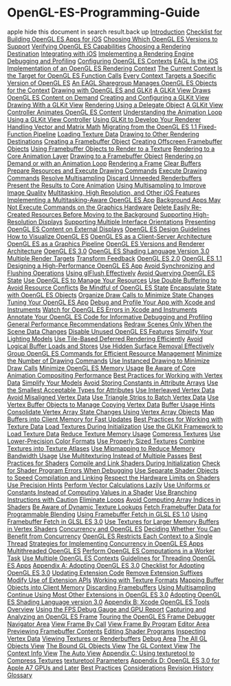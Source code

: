 # OpenGL-ES-Programming-Guide
apple hide this document in search result.back up
<a href="/library/archive/documentation/3DDrawing/Conceptual/OpenGLES_ProgrammingGuide/Introduction/Introduction.html#//apple_ref/doc/uid/TP40008793-CH1-SW1">Introduction</a>
<a href="/library/archive/documentation/3DDrawing/Conceptual/OpenGLES_ProgrammingGuide/OpenGLESontheiPhone/OpenGLESontheiPhone.html#//apple_ref/doc/uid/TP40008793-CH101-SW1">Checklist for Building OpenGL ES Apps for iOS</a>
<a href="/library/archive/documentation/3DDrawing/Conceptual/OpenGLES_ProgrammingGuide/OpenGLESontheiPhone/OpenGLESontheiPhone.html#//apple_ref/doc/uid/TP40008793-CH101-SW6">Choosing Which OpenGL ES Versions to Support</a>
<a href="/library/archive/documentation/3DDrawing/Conceptual/OpenGLES_ProgrammingGuide/OpenGLESontheiPhone/OpenGLESontheiPhone.html#//apple_ref/doc/uid/TP40008793-CH101-SW3">Verifying OpenGL ES Capabilities</a>
<a href="/library/archive/documentation/3DDrawing/Conceptual/OpenGLES_ProgrammingGuide/OpenGLESontheiPhone/OpenGLESontheiPhone.html#//apple_ref/doc/uid/TP40008793-CH101-SW8">Choosing a Rendering Destination</a>
<a href="/library/archive/documentation/3DDrawing/Conceptual/OpenGLES_ProgrammingGuide/OpenGLESontheiPhone/OpenGLESontheiPhone.html#//apple_ref/doc/uid/TP40008793-CH101-SW4">Integrating with iOS</a>
<a href="/library/archive/documentation/3DDrawing/Conceptual/OpenGLES_ProgrammingGuide/OpenGLESontheiPhone/OpenGLESontheiPhone.html#//apple_ref/doc/uid/TP40008793-CH101-SW5">Implementing a Rendering Engine</a>
<a href="/library/archive/documentation/3DDrawing/Conceptual/OpenGLES_ProgrammingGuide/OpenGLESontheiPhone/OpenGLESontheiPhone.html#//apple_ref/doc/uid/TP40008793-CH101-SW7">Debugging and Profiling</a>
<a href="/library/archive/documentation/3DDrawing/Conceptual/OpenGLES_ProgrammingGuide/WorkingwithOpenGLESContexts/WorkingwithOpenGLESContexts.html#//apple_ref/doc/uid/TP40008793-CH2-SW1">Configuring OpenGL ES Contexts</a>
<a href="/library/archive/documentation/3DDrawing/Conceptual/OpenGLES_ProgrammingGuide/WorkingwithOpenGLESContexts/WorkingwithOpenGLESContexts.html#//apple_ref/doc/uid/TP40008793-CH2-SW6">EAGL Is the iOS Implementation of an OpenGL ES Rendering Context</a>
<a href="/library/archive/documentation/3DDrawing/Conceptual/OpenGLES_ProgrammingGuide/WorkingwithOpenGLESContexts/WorkingwithOpenGLESContexts.html#//apple_ref/doc/uid/TP40008793-CH2-SW9">The Current Context Is the Target for OpenGL ES Function Calls</a>
<a href="/library/archive/documentation/3DDrawing/Conceptual/OpenGLES_ProgrammingGuide/WorkingwithOpenGLESContexts/WorkingwithOpenGLESContexts.html#//apple_ref/doc/uid/TP40008793-CH2-SW7">Every Context Targets a Specific Version of OpenGL ES</a>
<a href="/library/archive/documentation/3DDrawing/Conceptual/OpenGLES_ProgrammingGuide/WorkingwithOpenGLESContexts/WorkingwithOpenGLESContexts.html#//apple_ref/doc/uid/TP40008793-CH2-SW5">An EAGL Sharegroup Manages OpenGL ES Objects for the Context</a>
<a href="/library/archive/documentation/3DDrawing/Conceptual/OpenGLES_ProgrammingGuide/DrawingWithOpenGLES/DrawingWithOpenGLES.html#//apple_ref/doc/uid/TP40008793-CH503-SW1">Drawing with OpenGL ES and GLKit</a>
<a href="/library/archive/documentation/3DDrawing/Conceptual/OpenGLES_ProgrammingGuide/DrawingWithOpenGLES/DrawingWithOpenGLES.html#//apple_ref/doc/uid/TP40008793-CH503-SW5">A GLKit View Draws OpenGL ES Content on Demand</a>
<a href="/library/archive/documentation/3DDrawing/Conceptual/OpenGLES_ProgrammingGuide/DrawingWithOpenGLES/DrawingWithOpenGLES.html#//apple_ref/doc/uid/TP40008793-CH503-SW6">Creating and Configuring a GLKit View</a>
<a href="/library/archive/documentation/3DDrawing/Conceptual/OpenGLES_ProgrammingGuide/DrawingWithOpenGLES/DrawingWithOpenGLES.html#//apple_ref/doc/uid/TP40008793-CH503-SW7">Drawing With a GLKit View</a>
<a href="/library/archive/documentation/3DDrawing/Conceptual/OpenGLES_ProgrammingGuide/DrawingWithOpenGLES/DrawingWithOpenGLES.html#//apple_ref/doc/uid/TP40008793-CH503-SW10">Rendering Using a Delegate Object</a>
<a href="/library/archive/documentation/3DDrawing/Conceptual/OpenGLES_ProgrammingGuide/DrawingWithOpenGLES/DrawingWithOpenGLES.html#//apple_ref/doc/uid/TP40008793-CH503-SW12">A GLKit View Controller Animates OpenGL ES Content</a>
<a href="/library/archive/documentation/3DDrawing/Conceptual/OpenGLES_ProgrammingGuide/DrawingWithOpenGLES/DrawingWithOpenGLES.html#//apple_ref/doc/uid/TP40008793-CH503-SW13">Understanding the Animation Loop</a>
<a href="/library/archive/documentation/3DDrawing/Conceptual/OpenGLES_ProgrammingGuide/DrawingWithOpenGLES/DrawingWithOpenGLES.html#//apple_ref/doc/uid/TP40008793-CH503-SW14">Using a GLKit View Controller</a>
<a href="/library/archive/documentation/3DDrawing/Conceptual/OpenGLES_ProgrammingGuide/DrawingWithOpenGLES/DrawingWithOpenGLES.html#//apple_ref/doc/uid/TP40008793-CH503-SW15">Using GLKit to Develop Your Renderer</a>
<a href="/library/archive/documentation/3DDrawing/Conceptual/OpenGLES_ProgrammingGuide/DrawingWithOpenGLES/DrawingWithOpenGLES.html#//apple_ref/doc/uid/TP40008793-CH503-SW16">Handling Vector and Matrix Math</a>
<a href="/library/archive/documentation/3DDrawing/Conceptual/OpenGLES_ProgrammingGuide/DrawingWithOpenGLES/DrawingWithOpenGLES.html#//apple_ref/doc/uid/TP40008793-CH503-SW17">Migrating from the OpenGL ES 1.1 Fixed-Function Pipeline</a>
<a href="/library/archive/documentation/3DDrawing/Conceptual/OpenGLES_ProgrammingGuide/DrawingWithOpenGLES/DrawingWithOpenGLES.html#//apple_ref/doc/uid/TP40008793-CH503-SW18">Loading Texture Data</a>
<a href="/library/archive/documentation/3DDrawing/Conceptual/OpenGLES_ProgrammingGuide/WorkingwithEAGLContexts/WorkingwithEAGLContexts.html#//apple_ref/doc/uid/TP40008793-CH103-SW1">Drawing to Other Rendering Destinations</a>
<a href="/library/archive/documentation/3DDrawing/Conceptual/OpenGLES_ProgrammingGuide/WorkingwithEAGLContexts/WorkingwithEAGLContexts.html#//apple_ref/doc/uid/TP40008793-CH103-SW5">Creating a Framebuffer Object</a>
<a href="/library/archive/documentation/3DDrawing/Conceptual/OpenGLES_ProgrammingGuide/WorkingwithEAGLContexts/WorkingwithEAGLContexts.html#//apple_ref/doc/uid/TP40008793-CH103-SW6">Creating Offscreen Framebuffer Objects</a>
<a href="/library/archive/documentation/3DDrawing/Conceptual/OpenGLES_ProgrammingGuide/WorkingwithEAGLContexts/WorkingwithEAGLContexts.html#//apple_ref/doc/uid/TP40008793-CH103-SW7">Using Framebuffer Objects to Render to a Texture</a>
<a href="/library/archive/documentation/3DDrawing/Conceptual/OpenGLES_ProgrammingGuide/WorkingwithEAGLContexts/WorkingwithEAGLContexts.html#//apple_ref/doc/uid/TP40008793-CH103-SW8">Rendering to a Core Animation Layer</a>
<a href="/library/archive/documentation/3DDrawing/Conceptual/OpenGLES_ProgrammingGuide/WorkingwithEAGLContexts/WorkingwithEAGLContexts.html#//apple_ref/doc/uid/TP40008793-CH103-SW10">Drawing to a Framebuffer Object</a>
<a href="/library/archive/documentation/3DDrawing/Conceptual/OpenGLES_ProgrammingGuide/WorkingwithEAGLContexts/WorkingwithEAGLContexts.html#//apple_ref/doc/uid/TP40008793-CH103-SW19">Rendering on Demand or with an Animation Loop</a>
<a href="/library/archive/documentation/3DDrawing/Conceptual/OpenGLES_ProgrammingGuide/WorkingwithEAGLContexts/WorkingwithEAGLContexts.html#//apple_ref/doc/uid/TP40008793-CH103-SW11">Rendering a Frame</a>
<a href="/library/archive/documentation/3DDrawing/Conceptual/OpenGLES_ProgrammingGuide/WorkingwithEAGLContexts/WorkingwithEAGLContexts.html#//apple_ref/doc/uid/TP40008793-CH103-SW13">Clear Buffers</a>
<a href="/library/archive/documentation/3DDrawing/Conceptual/OpenGLES_ProgrammingGuide/WorkingwithEAGLContexts/WorkingwithEAGLContexts.html#//apple_ref/doc/uid/TP40008793-CH103-SW15">Prepare Resources and Execute Drawing Commands</a>
<a href="/library/archive/documentation/3DDrawing/Conceptual/OpenGLES_ProgrammingGuide/WorkingwithEAGLContexts/WorkingwithEAGLContexts.html#//apple_ref/doc/uid/TP40008793-CH103-SW16">Execute Drawing Commands</a>
<a href="/library/archive/documentation/3DDrawing/Conceptual/OpenGLES_ProgrammingGuide/WorkingwithEAGLContexts/WorkingwithEAGLContexts.html#//apple_ref/doc/uid/TP40008793-CH103-SW17">Resolve Multisampling</a>
<a href="/library/archive/documentation/3DDrawing/Conceptual/OpenGLES_ProgrammingGuide/WorkingwithEAGLContexts/WorkingwithEAGLContexts.html#//apple_ref/doc/uid/TP40008793-CH103-SW20">Discard Unneeded Renderbuffers</a>
<a href="/library/archive/documentation/3DDrawing/Conceptual/OpenGLES_ProgrammingGuide/WorkingwithEAGLContexts/WorkingwithEAGLContexts.html#//apple_ref/doc/uid/TP40008793-CH103-SW22">Present the Results to Core Animation</a>
<a href="/library/archive/documentation/3DDrawing/Conceptual/OpenGLES_ProgrammingGuide/WorkingwithEAGLContexts/WorkingwithEAGLContexts.html#//apple_ref/doc/uid/TP40008793-CH103-SW4">Using Multisampling to Improve Image Quality</a>
<a href="/library/archive/documentation/3DDrawing/Conceptual/OpenGLES_ProgrammingGuide/ImplementingaMultitasking-awareOpenGLESApplication/ImplementingaMultitasking-awareOpenGLESApplication.html#//apple_ref/doc/uid/TP40008793-CH5-SW1">Multitasking, High Resolution, and Other iOS Features</a>
<a href="/library/archive/documentation/3DDrawing/Conceptual/OpenGLES_ProgrammingGuide/ImplementingaMultitasking-awareOpenGLESApplication/ImplementingaMultitasking-awareOpenGLESApplication.html#//apple_ref/doc/uid/TP40008793-CH5-SW5">Implementing a Multitasking-Aware OpenGL ES App</a>
<a href="/library/archive/documentation/3DDrawing/Conceptual/OpenGLES_ProgrammingGuide/ImplementingaMultitasking-awareOpenGLESApplication/ImplementingaMultitasking-awareOpenGLESApplication.html#//apple_ref/doc/uid/TP40008793-CH5-SW2">Background Apps May Not Execute Commands on the Graphics Hardware</a>
<a href="/library/archive/documentation/3DDrawing/Conceptual/OpenGLES_ProgrammingGuide/ImplementingaMultitasking-awareOpenGLESApplication/ImplementingaMultitasking-awareOpenGLESApplication.html#//apple_ref/doc/uid/TP40008793-CH5-SW3">Delete Easily Re-Created Resources Before Moving to the Background</a>
<a href="/library/archive/documentation/3DDrawing/Conceptual/OpenGLES_ProgrammingGuide/ImplementingaMultitasking-awareOpenGLESApplication/ImplementingaMultitasking-awareOpenGLESApplication.html#//apple_ref/doc/uid/TP40008793-CH5-SW6">Supporting High-Resolution Displays</a>
<a href="/library/archive/documentation/3DDrawing/Conceptual/OpenGLES_ProgrammingGuide/ImplementingaMultitasking-awareOpenGLESApplication/ImplementingaMultitasking-awareOpenGLESApplication.html#//apple_ref/doc/uid/TP40008793-CH5-SW9">Supporting Multiple Interface Orientations</a>
<a href="/library/archive/documentation/3DDrawing/Conceptual/OpenGLES_ProgrammingGuide/ImplementingaMultitasking-awareOpenGLESApplication/ImplementingaMultitasking-awareOpenGLESApplication.html#//apple_ref/doc/uid/TP40008793-CH5-SW10">Presenting OpenGL ES Content on External Displays</a>
<a href="/library/archive/documentation/3DDrawing/Conceptual/OpenGLES_ProgrammingGuide/OpenGLESApplicationDesign/OpenGLESApplicationDesign.html#//apple_ref/doc/uid/TP40008793-CH6-SW1">OpenGL ES Design Guidelines</a>
<a href="/library/archive/documentation/3DDrawing/Conceptual/OpenGLES_ProgrammingGuide/OpenGLESApplicationDesign/OpenGLESApplicationDesign.html#//apple_ref/doc/uid/TP40008793-CH6-SW8">How to Visualize OpenGL ES</a>
<a href="/library/archive/documentation/3DDrawing/Conceptual/OpenGLES_ProgrammingGuide/OpenGLESApplicationDesign/OpenGLESApplicationDesign.html#//apple_ref/doc/uid/TP40008793-CH6-SW29">OpenGL ES as a Client-Server Architecture</a>
<a href="/library/archive/documentation/3DDrawing/Conceptual/OpenGLES_ProgrammingGuide/OpenGLESApplicationDesign/OpenGLESApplicationDesign.html#//apple_ref/doc/uid/TP40008793-CH6-SW30">OpenGL ES as a Graphics Pipeline</a>
<a href="/library/archive/documentation/3DDrawing/Conceptual/OpenGLES_ProgrammingGuide/OpenGLESApplicationDesign/OpenGLESApplicationDesign.html#//apple_ref/doc/uid/TP40008793-CH6-SW2">OpenGL ES Versions and Renderer Architecture</a>
<a href="/library/archive/documentation/3DDrawing/Conceptual/OpenGLES_ProgrammingGuide/OpenGLESApplicationDesign/OpenGLESApplicationDesign.html#//apple_ref/doc/uid/TP40008793-CH6-SW13">OpenGL ES 3.0</a>
<a href="/library/archive/documentation/3DDrawing/Conceptual/OpenGLES_ProgrammingGuide/OpenGLESApplicationDesign/OpenGLESApplicationDesign.html#//apple_ref/doc/uid/TP40008793-CH6-SW14">OpenGL ES Shading Language Version 3.0</a>
<a href="/library/archive/documentation/3DDrawing/Conceptual/OpenGLES_ProgrammingGuide/OpenGLESApplicationDesign/OpenGLESApplicationDesign.html#//apple_ref/doc/uid/TP40008793-CH6-SW19">Multiple Render Targets</a>
<a href="/library/archive/documentation/3DDrawing/Conceptual/OpenGLES_ProgrammingGuide/OpenGLESApplicationDesign/OpenGLESApplicationDesign.html#//apple_ref/doc/uid/TP40008793-CH6-SW22">Transform Feedback</a>
<a href="/library/archive/documentation/3DDrawing/Conceptual/OpenGLES_ProgrammingGuide/OpenGLESApplicationDesign/OpenGLESApplicationDesign.html#//apple_ref/doc/uid/TP40008793-CH6-SW23">OpenGL ES 2.0</a>
<a href="/library/archive/documentation/3DDrawing/Conceptual/OpenGLES_ProgrammingGuide/OpenGLESApplicationDesign/OpenGLESApplicationDesign.html#//apple_ref/doc/uid/TP40008793-CH6-SW24">OpenGL ES 1.1</a>
<a href="/library/archive/documentation/3DDrawing/Conceptual/OpenGLES_ProgrammingGuide/OpenGLESApplicationDesign/OpenGLESApplicationDesign.html#//apple_ref/doc/uid/TP40008793-CH6-SW11">Designing a High-Performance OpenGL ES App</a>
<a href="/library/archive/documentation/3DDrawing/Conceptual/OpenGLES_ProgrammingGuide/OpenGLESApplicationDesign/OpenGLESApplicationDesign.html#//apple_ref/doc/uid/TP40008793-CH6-SW3">Avoid Synchronizing and Flushing Operations</a>
<a href="/library/archive/documentation/3DDrawing/Conceptual/OpenGLES_ProgrammingGuide/OpenGLESApplicationDesign/OpenGLESApplicationDesign.html#//apple_ref/doc/uid/TP40008793-CH6-SW15">Using glFlush Effectively</a>
<a href="/library/archive/documentation/3DDrawing/Conceptual/OpenGLES_ProgrammingGuide/OpenGLESApplicationDesign/OpenGLESApplicationDesign.html#//apple_ref/doc/uid/TP40008793-CH6-SW16">Avoid Querying OpenGL ES State</a>
<a href="/library/archive/documentation/3DDrawing/Conceptual/OpenGLES_ProgrammingGuide/OpenGLESApplicationDesign/OpenGLESApplicationDesign.html#//apple_ref/doc/uid/TP40008793-CH6-SW4">Use OpenGL ES to Manage Your Resources</a>
<a href="/library/archive/documentation/3DDrawing/Conceptual/OpenGLES_ProgrammingGuide/OpenGLESApplicationDesign/OpenGLESApplicationDesign.html#//apple_ref/doc/uid/TP40008793-CH6-SW5">Use Double Buffering to Avoid Resource Conflicts</a>
<a href="/library/archive/documentation/3DDrawing/Conceptual/OpenGLES_ProgrammingGuide/OpenGLESApplicationDesign/OpenGLESApplicationDesign.html#//apple_ref/doc/uid/TP40008793-CH6-SW6">Be Mindful of OpenGL ES State</a>
<a href="/library/archive/documentation/3DDrawing/Conceptual/OpenGLES_ProgrammingGuide/OpenGLESApplicationDesign/OpenGLESApplicationDesign.html#//apple_ref/doc/uid/TP40008793-CH6-SW7">Encapsulate State with OpenGL ES Objects</a>
<a href="/library/archive/documentation/3DDrawing/Conceptual/OpenGLES_ProgrammingGuide/OpenGLESApplicationDesign/OpenGLESApplicationDesign.html#//apple_ref/doc/uid/TP40008793-CH6-SW25">Organize Draw Calls to Minimize State Changes</a>
<a href="/library/archive/documentation/3DDrawing/Conceptual/OpenGLES_ProgrammingGuide/Performance/Performance.html#//apple_ref/doc/uid/TP40008793-CH105-SW1">Tuning Your OpenGL ES App</a>
<a href="/library/archive/documentation/3DDrawing/Conceptual/OpenGLES_ProgrammingGuide/Performance/Performance.html#//apple_ref/doc/uid/TP40008793-CH105-SW3">Debug and Profile Your App with Xcode and Instruments</a>
<a href="/library/archive/documentation/3DDrawing/Conceptual/OpenGLES_ProgrammingGuide/Performance/Performance.html#//apple_ref/doc/uid/TP40008793-CH105-SW9">Watch for OpenGL ES Errors in Xcode and Instruments</a>
<a href="/library/archive/documentation/3DDrawing/Conceptual/OpenGLES_ProgrammingGuide/Performance/Performance.html#//apple_ref/doc/uid/TP40008793-CH105-SW6">Annotate Your OpenGL ES Code for Informative Debugging and Profiling</a>
<a href="/library/archive/documentation/3DDrawing/Conceptual/OpenGLES_ProgrammingGuide/Performance/Performance.html#//apple_ref/doc/uid/TP40008793-CH105-SW11">General Performance Recommendations</a>
<a href="/library/archive/documentation/3DDrawing/Conceptual/OpenGLES_ProgrammingGuide/Performance/Performance.html#//apple_ref/doc/uid/TP40008793-CH105-SW12">Redraw Scenes Only When the Scene Data Changes</a>
<a href="/library/archive/documentation/3DDrawing/Conceptual/OpenGLES_ProgrammingGuide/Performance/Performance.html#//apple_ref/doc/uid/TP40008793-CH105-SW15">Disable Unused OpenGL ES Features</a>
<a href="/library/archive/documentation/3DDrawing/Conceptual/OpenGLES_ProgrammingGuide/Performance/Performance.html#//apple_ref/doc/uid/TP40008793-CH105-SW19">Simplify Your Lighting Models</a>
<a href="/library/archive/documentation/3DDrawing/Conceptual/OpenGLES_ProgrammingGuide/Performance/Performance.html#//apple_ref/doc/uid/TP40008793-CH105-SW2">Use Tile-Based Deferred Rendering Efficiently</a>
<a href="/library/archive/documentation/3DDrawing/Conceptual/OpenGLES_ProgrammingGuide/Performance/Performance.html#//apple_ref/doc/uid/TP40008793-CH105-SW7">Avoid Logical Buffer Loads and Stores</a>
<a href="/library/archive/documentation/3DDrawing/Conceptual/OpenGLES_ProgrammingGuide/Performance/Performance.html#//apple_ref/doc/uid/TP40008793-CH105-SW22">Use Hidden Surface Removal Effectively</a>
<a href="/library/archive/documentation/3DDrawing/Conceptual/OpenGLES_ProgrammingGuide/Performance/Performance.html#//apple_ref/doc/uid/TP40008793-CH105-SW23">Group OpenGL ES Commands for Efficient Resource Management</a>
<a href="/library/archive/documentation/3DDrawing/Conceptual/OpenGLES_ProgrammingGuide/Performance/Performance.html#//apple_ref/doc/uid/TP40008793-CH105-SW21">Minimize the Number of Drawing Commands</a>
<a href="/library/archive/documentation/3DDrawing/Conceptual/OpenGLES_ProgrammingGuide/Performance/Performance.html#//apple_ref/doc/uid/TP40008793-CH105-SW20">Use Instanced Drawing to Minimize Draw Calls</a>
<a href="/library/archive/documentation/3DDrawing/Conceptual/OpenGLES_ProgrammingGuide/Performance/Performance.html#//apple_ref/doc/uid/TP40008793-CH105-SW17">Minimize OpenGL ES Memory Usage</a>
<a href="/library/archive/documentation/3DDrawing/Conceptual/OpenGLES_ProgrammingGuide/Performance/Performance.html#//apple_ref/doc/uid/TP40008793-CH105-SW8">Be Aware of Core Animation Compositing Performance</a>
<a href="/library/archive/documentation/3DDrawing/Conceptual/OpenGLES_ProgrammingGuide/TechniquesforWorkingwithVertexData/TechniquesforWorkingwithVertexData.html#//apple_ref/doc/uid/TP40008793-CH107-SW1">Best Practices for Working with Vertex Data</a>
<a href="/library/archive/documentation/3DDrawing/Conceptual/OpenGLES_ProgrammingGuide/TechniquesforWorkingwithVertexData/TechniquesforWorkingwithVertexData.html#//apple_ref/doc/uid/TP40008793-CH107-SW8">Simplify Your Models</a>
<a href="/library/archive/documentation/3DDrawing/Conceptual/OpenGLES_ProgrammingGuide/TechniquesforWorkingwithVertexData/TechniquesforWorkingwithVertexData.html#//apple_ref/doc/uid/TP40008793-CH107-SW9">Avoid Storing Constants in Attribute Arrays</a>
<a href="/library/archive/documentation/3DDrawing/Conceptual/OpenGLES_ProgrammingGuide/TechniquesforWorkingwithVertexData/TechniquesforWorkingwithVertexData.html#//apple_ref/doc/uid/TP40008793-CH107-SW11">Use the Smallest Acceptable Types for Attributes</a>
<a href="/library/archive/documentation/3DDrawing/Conceptual/OpenGLES_ProgrammingGuide/TechniquesforWorkingwithVertexData/TechniquesforWorkingwithVertexData.html#//apple_ref/doc/uid/TP40008793-CH107-SW10">Use Interleaved Vertex Data</a>
<a href="/library/archive/documentation/3DDrawing/Conceptual/OpenGLES_ProgrammingGuide/TechniquesforWorkingwithVertexData/TechniquesforWorkingwithVertexData.html#//apple_ref/doc/uid/TP40008793-CH107-SW7">Avoid Misaligned Vertex Data</a>
<a href="/library/archive/documentation/3DDrawing/Conceptual/OpenGLES_ProgrammingGuide/TechniquesforWorkingwithVertexData/TechniquesforWorkingwithVertexData.html#//apple_ref/doc/uid/TP40008793-CH107-SW12">Use Triangle Strips to Batch Vertex Data</a>
<a href="/library/archive/documentation/3DDrawing/Conceptual/OpenGLES_ProgrammingGuide/TechniquesforWorkingwithVertexData/TechniquesforWorkingwithVertexData.html#//apple_ref/doc/uid/TP40008793-CH107-SW6">Use Vertex Buffer Objects to Manage Copying Vertex Data</a>
<a href="/library/archive/documentation/3DDrawing/Conceptual/OpenGLES_ProgrammingGuide/TechniquesforWorkingwithVertexData/TechniquesforWorkingwithVertexData.html#//apple_ref/doc/uid/TP40008793-CH107-SW5">Buffer Usage Hints</a>
<a href="/library/archive/documentation/3DDrawing/Conceptual/OpenGLES_ProgrammingGuide/TechniquesforWorkingwithVertexData/TechniquesforWorkingwithVertexData.html#//apple_ref/doc/uid/TP40008793-CH107-SW14">Consolidate Vertex Array State Changes Using Vertex Array Objects</a>
<a href="/library/archive/documentation/3DDrawing/Conceptual/OpenGLES_ProgrammingGuide/TechniquesforWorkingwithVertexData/TechniquesforWorkingwithVertexData.html#//apple_ref/doc/uid/TP40008793-CH107-SW28">Map Buffers into Client Memory for Fast Updates</a>
<a href="/library/archive/documentation/3DDrawing/Conceptual/OpenGLES_ProgrammingGuide/TechniquesForWorkingWithTextureData/TechniquesForWorkingWithTextureData.html#//apple_ref/doc/uid/TP40008793-CH104-SW1">Best Practices for Working with Texture Data</a>
<a href="/library/archive/documentation/3DDrawing/Conceptual/OpenGLES_ProgrammingGuide/TechniquesForWorkingWithTextureData/TechniquesForWorkingWithTextureData.html#//apple_ref/doc/uid/TP40008793-CH104-SW7">Load Textures During Initialization</a>
<a href="/library/archive/documentation/3DDrawing/Conceptual/OpenGLES_ProgrammingGuide/TechniquesForWorkingWithTextureData/TechniquesForWorkingWithTextureData.html#//apple_ref/doc/uid/TP40008793-CH104-SW10">Use the GLKit Framework to Load Texture Data</a>
<a href="/library/archive/documentation/3DDrawing/Conceptual/OpenGLES_ProgrammingGuide/TechniquesForWorkingWithTextureData/TechniquesForWorkingWithTextureData.html#//apple_ref/doc/uid/TP40008793-CH104-SW3">Reduce Texture Memory Usage</a>
<a href="/library/archive/documentation/3DDrawing/Conceptual/OpenGLES_ProgrammingGuide/TechniquesForWorkingWithTextureData/TechniquesForWorkingWithTextureData.html#//apple_ref/doc/uid/TP40008793-CH104-SW4">Compress Textures</a>
<a href="/library/archive/documentation/3DDrawing/Conceptual/OpenGLES_ProgrammingGuide/TechniquesForWorkingWithTextureData/TechniquesForWorkingWithTextureData.html#//apple_ref/doc/uid/TP40008793-CH104-SW5">Use Lower-Precision Color Formats</a>
<a href="/library/archive/documentation/3DDrawing/Conceptual/OpenGLES_ProgrammingGuide/TechniquesForWorkingWithTextureData/TechniquesForWorkingWithTextureData.html#//apple_ref/doc/uid/TP40008793-CH104-SW6">Use Properly Sized Textures</a>
<a href="/library/archive/documentation/3DDrawing/Conceptual/OpenGLES_ProgrammingGuide/TechniquesForWorkingWithTextureData/TechniquesForWorkingWithTextureData.html#//apple_ref/doc/uid/TP40008793-CH104-SW2">Combine Textures into Texture Atlases</a>
<a href="/library/archive/documentation/3DDrawing/Conceptual/OpenGLES_ProgrammingGuide/TechniquesForWorkingWithTextureData/TechniquesForWorkingWithTextureData.html#//apple_ref/doc/uid/TP40008793-CH104-SW8">Use Mipmapping to Reduce Memory Bandwidth Usage</a>
<a href="/library/archive/documentation/3DDrawing/Conceptual/OpenGLES_ProgrammingGuide/TechniquesForWorkingWithTextureData/TechniquesForWorkingWithTextureData.html#//apple_ref/doc/uid/TP40008793-CH104-SW9">Use Multitexturing Instead of Multiple Passes</a>
<a href="/library/archive/documentation/3DDrawing/Conceptual/OpenGLES_ProgrammingGuide/BestPracticesforShaders/BestPracticesforShaders.html#//apple_ref/doc/uid/TP40008793-CH7-SW3">Best Practices for Shaders</a>
<a href="/library/archive/documentation/3DDrawing/Conceptual/OpenGLES_ProgrammingGuide/BestPracticesforShaders/BestPracticesforShaders.html#//apple_ref/doc/uid/TP40008793-CH7-SW4">Compile and Link Shaders During Initialization</a>
<a href="/library/archive/documentation/3DDrawing/Conceptual/OpenGLES_ProgrammingGuide/BestPracticesforShaders/BestPracticesforShaders.html#//apple_ref/doc/uid/TP40008793-CH7-SW19">Check for Shader Program Errors When Debugging</a>
<a href="/library/archive/documentation/3DDrawing/Conceptual/OpenGLES_ProgrammingGuide/BestPracticesforShaders/BestPracticesforShaders.html#//apple_ref/doc/uid/TP40008793-CH7-SW20">Use Separate Shader Objects to Speed Compilation and Linking</a>
<a href="/library/archive/documentation/3DDrawing/Conceptual/OpenGLES_ProgrammingGuide/BestPracticesforShaders/BestPracticesforShaders.html#//apple_ref/doc/uid/TP40008793-CH7-SW6">Respect the Hardware Limits on Shaders</a>
<a href="/library/archive/documentation/3DDrawing/Conceptual/OpenGLES_ProgrammingGuide/BestPracticesforShaders/BestPracticesforShaders.html#//apple_ref/doc/uid/TP40008793-CH7-SW7">Use Precision Hints</a>
<a href="/library/archive/documentation/3DDrawing/Conceptual/OpenGLES_ProgrammingGuide/BestPracticesforShaders/BestPracticesforShaders.html#//apple_ref/doc/uid/TP40008793-CH7-SW2">Perform Vector Calculations Lazily</a>
<a href="/library/archive/documentation/3DDrawing/Conceptual/OpenGLES_ProgrammingGuide/BestPracticesforShaders/BestPracticesforShaders.html#//apple_ref/doc/uid/TP40008793-CH7-SW11">Use Uniforms or Constants Instead of Computing Values in a Shader</a>
<a href="/library/archive/documentation/3DDrawing/Conceptual/OpenGLES_ProgrammingGuide/BestPracticesforShaders/BestPracticesforShaders.html#//apple_ref/doc/uid/TP40008793-CH7-SW12">Use Branching Instructions with Caution</a>
<a href="/library/archive/documentation/3DDrawing/Conceptual/OpenGLES_ProgrammingGuide/BestPracticesforShaders/BestPracticesforShaders.html#//apple_ref/doc/uid/TP40008793-CH7-SW13">Eliminate Loops</a>
<a href="/library/archive/documentation/3DDrawing/Conceptual/OpenGLES_ProgrammingGuide/BestPracticesforShaders/BestPracticesforShaders.html#//apple_ref/doc/uid/TP40008793-CH7-SW14">Avoid Computing Array Indices in Shaders</a>
<a href="/library/archive/documentation/3DDrawing/Conceptual/OpenGLES_ProgrammingGuide/BestPracticesforShaders/BestPracticesforShaders.html#//apple_ref/doc/uid/TP40008793-CH7-SW15">Be Aware of Dynamic Texture Lookups</a>
<a href="/library/archive/documentation/3DDrawing/Conceptual/OpenGLES_ProgrammingGuide/BestPracticesforShaders/BestPracticesforShaders.html#//apple_ref/doc/uid/TP40008793-CH7-SW23">Fetch Framebuffer Data for Programmable Blending</a>
<a href="/library/archive/documentation/3DDrawing/Conceptual/OpenGLES_ProgrammingGuide/BestPracticesforShaders/BestPracticesforShaders.html#//apple_ref/doc/uid/TP40008793-CH7-SW24">Using Framebuffer Fetch in GLSL ES 1.0</a>
<a href="/library/archive/documentation/3DDrawing/Conceptual/OpenGLES_ProgrammingGuide/BestPracticesforShaders/BestPracticesforShaders.html#//apple_ref/doc/uid/TP40008793-CH7-SW25">Using Framebuffer Fetch in GLSL ES 3.0</a>
<a href="/library/archive/documentation/3DDrawing/Conceptual/OpenGLES_ProgrammingGuide/BestPracticesforShaders/BestPracticesforShaders.html#//apple_ref/doc/uid/TP40008793-CH7-SW26">Use Textures for Larger Memory Buffers in Vertex Shaders</a>
<a href="/library/archive/documentation/3DDrawing/Conceptual/OpenGLES_ProgrammingGuide/ConcurrencyandOpenGLES/ConcurrencyandOpenGLES.html#//apple_ref/doc/uid/TP40008793-CH409-SW2">Concurrency and OpenGL ES</a>
<a href="/library/archive/documentation/3DDrawing/Conceptual/OpenGLES_ProgrammingGuide/ConcurrencyandOpenGLES/ConcurrencyandOpenGLES.html#//apple_ref/doc/uid/TP40008793-CH409-SW3">Deciding Whether You Can Benefit from Concurrency</a>
<a href="/library/archive/documentation/3DDrawing/Conceptual/OpenGLES_ProgrammingGuide/ConcurrencyandOpenGLES/ConcurrencyandOpenGLES.html#//apple_ref/doc/uid/TP40008793-CH409-SW4">OpenGL ES Restricts Each Context to a Single Thread</a>
<a href="/library/archive/documentation/3DDrawing/Conceptual/OpenGLES_ProgrammingGuide/ConcurrencyandOpenGLES/ConcurrencyandOpenGLES.html#//apple_ref/doc/uid/TP40008793-CH409-SW5">Strategies for Implementing Concurrency in OpenGL ES Apps</a>
<a href="/library/archive/documentation/3DDrawing/Conceptual/OpenGLES_ProgrammingGuide/ConcurrencyandOpenGLES/ConcurrencyandOpenGLES.html#//apple_ref/doc/uid/TP40008793-CH409-SW1">Multithreaded OpenGL ES</a>
<a href="/library/archive/documentation/3DDrawing/Conceptual/OpenGLES_ProgrammingGuide/ConcurrencyandOpenGLES/ConcurrencyandOpenGLES.html#//apple_ref/doc/uid/TP40008793-CH409-SW6">Perform OpenGL ES Computations in a Worker Task</a>
<a href="/library/archive/documentation/3DDrawing/Conceptual/OpenGLES_ProgrammingGuide/ConcurrencyandOpenGLES/ConcurrencyandOpenGLES.html#//apple_ref/doc/uid/TP40008793-CH409-SW7">Use Multiple OpenGL ES Contexts</a>
<a href="/library/archive/documentation/3DDrawing/Conceptual/OpenGLES_ProgrammingGuide/ConcurrencyandOpenGLES/ConcurrencyandOpenGLES.html#//apple_ref/doc/uid/TP40008793-CH409-SW8">Guidelines for Threading OpenGL ES Apps</a>
<a href="/library/archive/documentation/3DDrawing/Conceptual/OpenGLES_ProgrammingGuide/AdoptingOpenGLES3/AdoptingOpenGLES3.html#//apple_ref/doc/uid/TP40008793-CH504-SW4">Appendix A: Adopting OpenGL ES 3.0</a>
<a href="/library/archive/documentation/3DDrawing/Conceptual/OpenGLES_ProgrammingGuide/AdoptingOpenGLES3/AdoptingOpenGLES3.html#//apple_ref/doc/uid/TP40008793-CH504-SW6">Checklist for Adopting OpenGL ES 3.0</a>
<a href="/library/archive/documentation/3DDrawing/Conceptual/OpenGLES_ProgrammingGuide/AdoptingOpenGLES3/AdoptingOpenGLES3.html#//apple_ref/doc/uid/TP40008793-CH504-SW3">Updating Extension Code</a>
<a href="/library/archive/documentation/3DDrawing/Conceptual/OpenGLES_ProgrammingGuide/AdoptingOpenGLES3/AdoptingOpenGLES3.html#//apple_ref/doc/uid/TP40008793-CH504-SW7">Remove Extension Suffixes</a>
<a href="/library/archive/documentation/3DDrawing/Conceptual/OpenGLES_ProgrammingGuide/AdoptingOpenGLES3/AdoptingOpenGLES3.html#//apple_ref/doc/uid/TP40008793-CH504-SW1">Modify Use of Extension APIs</a>
<a href="/library/archive/documentation/3DDrawing/Conceptual/OpenGLES_ProgrammingGuide/AdoptingOpenGLES3/AdoptingOpenGLES3.html#//apple_ref/doc/uid/TP40008793-CH504-SW8">Working with Texture Formats</a>
<a href="/library/archive/documentation/3DDrawing/Conceptual/OpenGLES_ProgrammingGuide/AdoptingOpenGLES3/AdoptingOpenGLES3.html#//apple_ref/doc/uid/TP40008793-CH504-SW9">Mapping Buffer Objects into Client Memory</a>
<a href="/library/archive/documentation/3DDrawing/Conceptual/OpenGLES_ProgrammingGuide/AdoptingOpenGLES3/AdoptingOpenGLES3.html#//apple_ref/doc/uid/TP40008793-CH504-SW10">Discarding Framebuffers</a>
<a href="/library/archive/documentation/3DDrawing/Conceptual/OpenGLES_ProgrammingGuide/AdoptingOpenGLES3/AdoptingOpenGLES3.html#//apple_ref/doc/uid/TP40008793-CH504-SW11">Using Multisampling</a>
<a href="/library/archive/documentation/3DDrawing/Conceptual/OpenGLES_ProgrammingGuide/AdoptingOpenGLES3/AdoptingOpenGLES3.html#//apple_ref/doc/uid/TP40008793-CH504-SW12">Continue Using Most Other Extensions in OpenGL ES 3.0</a>
<a href="/library/archive/documentation/3DDrawing/Conceptual/OpenGLES_ProgrammingGuide/AdoptingOpenGLES3/AdoptingOpenGLES3.html#//apple_ref/doc/uid/TP40008793-CH504-SW18">Adopting OpenGL ES Shading Language version 3.0</a>
<a href="/library/archive/documentation/3DDrawing/Conceptual/OpenGLES_ProgrammingGuide/ToolsOverview/ToolsOverview.html#//apple_ref/doc/uid/TP40008793-A2-SW7">Appendix B: Xcode OpenGL ES Tools Overview</a>
<a href="/library/archive/documentation/3DDrawing/Conceptual/OpenGLES_ProgrammingGuide/ToolsOverview/ToolsOverview.html#//apple_ref/doc/uid/TP40008793-A2-SW4">Using the FPS Debug Gauge and GPU Report</a>
<a href="/library/archive/documentation/3DDrawing/Conceptual/OpenGLES_ProgrammingGuide/ToolsOverview/ToolsOverview.html#//apple_ref/doc/uid/TP40008793-A2-SW1">Capturing and Analyzing an OpenGL ES Frame</a>
<a href="/library/archive/documentation/3DDrawing/Conceptual/OpenGLES_ProgrammingGuide/ToolsOverview/ToolsOverview.html#//apple_ref/doc/uid/TP40008793-A2-SW11">Touring the OpenGL ES Frame Debugger</a>
<a href="/library/archive/documentation/3DDrawing/Conceptual/OpenGLES_ProgrammingGuide/ToolsOverview/ToolsOverview.html#//apple_ref/doc/uid/TP40008793-A2-SW2">Navigator Area</a>
<a href="/library/archive/documentation/3DDrawing/Conceptual/OpenGLES_ProgrammingGuide/ToolsOverview/ToolsOverview.html#//apple_ref/doc/uid/TP40008793-A2-SW12">View Frame By Call</a>
<a href="/library/archive/documentation/3DDrawing/Conceptual/OpenGLES_ProgrammingGuide/ToolsOverview/ToolsOverview.html#//apple_ref/doc/uid/TP40008793-A2-SW5">View Frame By Program</a>
<a href="/library/archive/documentation/3DDrawing/Conceptual/OpenGLES_ProgrammingGuide/ToolsOverview/ToolsOverview.html#//apple_ref/doc/uid/TP40008793-A2-SW14">Editor Area</a>
<a href="/library/archive/documentation/3DDrawing/Conceptual/OpenGLES_ProgrammingGuide/ToolsOverview/ToolsOverview.html#//apple_ref/doc/uid/TP40008793-A2-SW15">Previewing Framebuffer Contents</a>
<a href="/library/archive/documentation/3DDrawing/Conceptual/OpenGLES_ProgrammingGuide/ToolsOverview/ToolsOverview.html#//apple_ref/doc/uid/TP40008793-A2-SW3">Editing Shader Programs</a>
<a href="/library/archive/documentation/3DDrawing/Conceptual/OpenGLES_ProgrammingGuide/ToolsOverview/ToolsOverview.html#//apple_ref/doc/uid/TP40008793-A2-SW16">Inspecting Vertex Data</a>
<a href="/library/archive/documentation/3DDrawing/Conceptual/OpenGLES_ProgrammingGuide/ToolsOverview/ToolsOverview.html#//apple_ref/doc/uid/TP40008793-A2-SW17">Viewing Textures or Renderbuffers</a>
<a href="/library/archive/documentation/3DDrawing/Conceptual/OpenGLES_ProgrammingGuide/ToolsOverview/ToolsOverview.html#//apple_ref/doc/uid/TP40008793-A2-SW18">Debug Area</a>
<a href="/library/archive/documentation/3DDrawing/Conceptual/OpenGLES_ProgrammingGuide/ToolsOverview/ToolsOverview.html#//apple_ref/doc/uid/TP40008793-A2-SW20">The All GL Objects View</a>
<a href="/library/archive/documentation/3DDrawing/Conceptual/OpenGLES_ProgrammingGuide/ToolsOverview/ToolsOverview.html#//apple_ref/doc/uid/TP40008793-A2-SW21">The Bound GL Objects View</a>
<a href="/library/archive/documentation/3DDrawing/Conceptual/OpenGLES_ProgrammingGuide/ToolsOverview/ToolsOverview.html#//apple_ref/doc/uid/TP40008793-A2-SW22">The GL Context View</a>
<a href="/library/archive/documentation/3DDrawing/Conceptual/OpenGLES_ProgrammingGuide/ToolsOverview/ToolsOverview.html#//apple_ref/doc/uid/TP40008793-A2-SW19">The Context Info View</a>
<a href="/library/archive/documentation/3DDrawing/Conceptual/OpenGLES_ProgrammingGuide/ToolsOverview/ToolsOverview.html#//apple_ref/doc/uid/TP40008793-A2-SW23">The Auto View</a>
<a href="/library/archive/documentation/3DDrawing/Conceptual/OpenGLES_ProgrammingGuide/TextureTool/TextureTool.html#//apple_ref/doc/uid/TP40008793-CH108-SW1">Appendix C: Using texturetool to Compress Textures</a>
<a href="/library/archive/documentation/3DDrawing/Conceptual/OpenGLES_ProgrammingGuide/TextureTool/TextureTool.html#//apple_ref/doc/uid/TP40008793-CH108-SW3">texturetool Parameters</a>
<a href="/library/archive/documentation/3DDrawing/Conceptual/OpenGLES_ProgrammingGuide/BestPracticesforAppleA7GPUsandLater/BestPracticesforAppleA7GPUsandLater.html#//apple_ref/doc/uid/TP40008793-CH505-DontLinkElementID_8">Appendix D: OpenGL ES 3.0 for Apple A7 GPUs and Later</a>
<a href="/library/archive/documentation/3DDrawing/Conceptual/OpenGLES_ProgrammingGuide/BestPracticesforAppleA7GPUsandLater/BestPracticesforAppleA7GPUsandLater.html#//apple_ref/doc/uid/TP40008793-CH505-DontLinkElementID_1">Best Practices</a>
<a href="/library/archive/documentation/3DDrawing/Conceptual/OpenGLES_ProgrammingGuide/BestPracticesforAppleA7GPUsandLater/BestPracticesforAppleA7GPUsandLater.html#//apple_ref/doc/uid/TP40008793-CH505-DontLinkElementID_2">Considerations</a>
<a href="/library/archive/documentation/3DDrawing/Conceptual/OpenGLES_ProgrammingGuide/RevisionHistory.html#//apple_ref/doc/uid/TP40008793-CH99-SW1">Revision History</a>
<a href="/library/archive/documentation/3DDrawing/Conceptual/OpenGLES_ProgrammingGuide/Glossary/Glossary.html#//apple_ref/doc/uid/TP40008793-CH502-SW1">Glossary</a>
